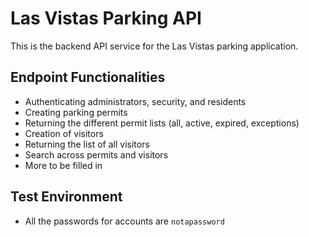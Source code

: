 # Las Vistas Parking API
This is the backend API service for the Las Vistas parking application.

## Endpoint Functionalities
* Authenticating administrators, security, and residents
* Creating parking permits
* Returning the different permit lists (all, active, expired, exceptions)
* Creation of visitors
* Returning the list of all visitors
* Search across permits and visitors
* More to be filled in

## Test Environment
* All the passwords for accounts are `notapassword`
